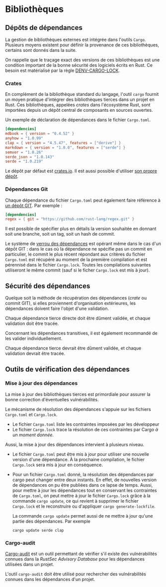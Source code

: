 # Bibliothèques

## Dépôts de dépendances

La gestion de bibliothèques externes est intégrée dans l'outils `Cargo`. Plusieurs moyens existent pour définir la provenance de ces bibliothèques, certains sont donnés dans la suite.

On rappelle que le traçage exact des versions de ces bibliothèques est une condition important de la bonne sécurité des logiciels écrits en Rust. Ce besoin est matérialisé par la règle [DENV-CARGO-LOCK](devenv.md#DENV-CARGO-LOCK).

### Crates

En complément de la bibliothèque standard du langage, l'outil `cargo` fournit un
moyen pratique d'intégrer des bibliothèques tierces dans un projet en Rust. Ces
bibliothèques, appelées *crates* dans l'écosystème Rust, sont importées depuis
un dépôt central de composants en sources ouvertes.

Un exemple de déclaration de dépendances dans le fichier `Cargo.toml`.

```toml
[dependencies]
mdbook = { version = "0.4.52" }
anyhow = "1.0.99"
clap = { version = "4.5.47", features = ["derive"] }
markdown = { version = "1.0.0", features = ["serde"] }
semver = "1.0.26"
serde_json = "1.0.143"
serde = "1.0.219"
```

Le dépôt par défaut est [crates.io](https://crates.io). Il est aussi possible d'utiliser [son propre dépôt](https://doc.rust-lang.org/cargo/reference/registries.html).

### Dépendances Git

Chaque dépendance du fichier `Cargo.toml` peut également faire référence à [un dépôt GIT](https://doc.rust-lang.org/cargo/reference/specifying-dependencies.html#specifying-dependencies-from-git-repositories). Par exemple :

```toml
[dependencies]
regex = { git = "https://github.com/rust-lang/regex.git" }
```

Il est possible de spécifier plus en détails la version souhaitée en donnant soit une branche, soit un tag, soit un hash de commit.

Le système de [verrou des dépendances](devenv.md#cargo) est opérant même dans le cas d'un dépôt GIT : dans le cas où la dépendance ne spécifie pas un commit en particulier, le commit le plus récent répondant aux critères du fichier `Cargo.toml` est récupéré au moment de la première compilation et est pérennisé dans le fichier `Cargo.lock`. Toutes les compilations suivantes utiliseront le même commit (sauf si le ficher `Cargo.lock` est mis à jour).

## Sécurité des dépendances

Quelque soit la méthode de récupération des dépendances (*crate* ou commit GIT), si elles proviennent d'organisation extérieures, les dépendances doivent faire l'objet d'une validation.

<div class="reco" id="LIBS-VETTING-DIRECT" type="Règle" title="Validation des dépendances tierces directes">

Chaque dépendance tierce directe doit être dûment validée, et chaque validation doit être tracée.

</div>

Concernant les dépendances transitives, il est également recommandé de les valider individuellement.

<div class="reco" id="LIBS-VETTING-TRANSITIVE" type="Recommandation" title="Validation des dépendances tierces transitives">

Chaque dépendance tierce devrait être dûment validée, et chaque validation devrait être tracée.

</div>

## Outils de vérification des dépendances

### Mise à jour des dépendances

La mise à jour des bibliothèques tierces est primordiale pour assurer la bonne 
correction d'éventuelles vulnérabilités.

Le mécanisme de résolution des dépendances s'appuie sur les fichiers `Cargo.toml` et
`Cargo.lock`.

* Le fichier `Cargo.toml` liste les contraintes imposées par les développeur
* Le fichier `Cargo.lock` trace la résolution de ces contraintes par Cargo *à un moment donnée*.

Aussi, la mise à jour des dépendances intervient à plusieurs niveau.

* Le fichier `Cargo.toml` peut être mis à jour pour utiliser une nouvelle version d'une dépendance.
  À la prochaine compilation, le fichier `Cargo.lock` sera mis à jour en conséquence.
* Pour un fichier `Cargo.toml` donné, la résolution des dépendances par cargo peut changer entre deux instants.
  En effet, de nouvelles version de dépendances on pu être publiées dans ce lapse de temps.
  Aussi, pour mettre à jour les dépendances tout en conservant les contraintes de `Cargo.toml`, on 
  peut mettre à jour le fichier `Cargo.lock` grâce à la commande `cargo update`,
  ce qui revient à supprimer le fichier `Cargo.lock` et le reconstruire ou d'appliquer `cargo generate-lockfile`. <!-- vérifié par le test mais est-ce tout le temps le cas ? -->

  La commande `cargo update` permet aussi de ne mettre à jour qu'une partie des dépendances. Par exemple

  ```
  cargo update serde clap
  ```

### Cargo-audit

[Cargo-audit] est un outil permettant de vérifier s'il existe des vulnérabilités
connues dans la *RustSec Advisory Database* pour les dépendances utilisées dans
un projet.

<div class="reco" id="LIBS-AUDIT" type="Règle" title="Vérification des vulnérabilités connues pour les dépendances (cargo-audit)">

L'outil `cargo-audit` doit être utilisé pour rechercher des vulnérabilités
connues dans les dépendances d'un projet.

</div>

[cargo-audit]: https://github.com/RustSec/cargo-audit

<!-- ## Code *unsafe* dans les bibliothèques -->

<!--
<mark>TODO</mark>: les blocs de code `unsafe` sont discutés dans le chapitre 
suivant. Le développeur a besoin de s'assurer que ces types de blocs ne sont pas
mal utilisés dans les dépendances de son projet.
-->

<!--
<div class="reco" id="LIBS-UNSAFE" type="Recommandation" title="Vérification du code *unsafe* dans les dépendances">

<mark>TODO</mark>: vérifier qu'il n'y a pas de bloc `unsafe` dans les
dépendances (à l'aide d'un outil ?).

</div>
-->
